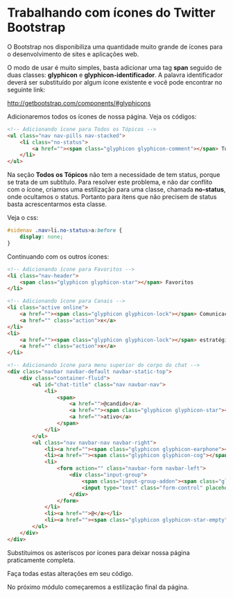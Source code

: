 # Trabalhando com ícones do Twitter Bootstrap

O Bootstrap nos disponibiliza uma quantidade muito grande de ícones para o desenvolvimento de sites e aplicações web.

O modo de usar é muito simples, basta adicionar uma tag **span** seguido de duas classes: **glyphicon** e **glyphicon-identificador**. A palavra identificador deverá ser substituído por algum ícone existente e você pode encontrar no seguinte link:

<http://getbootstrap.com/components/#glyphicons>

Adicionaremos todos os ícones de nossa página. Veja os códigos:

```html
<!-- Adicionando ícone para Todos os Tópicos -->
<ul class="nav nav-pills nav-stacked">
    <li class="no-status">
        <a href=""><span class="glyphicon glyphicon-comment"></span> Todos os tópicos</a>
    </li>
</ul>
```

Na seção **Todos os Tópicos** não tem a necessidade de tem status, porque se trata de um subtítulo. Para resolver este problema, e não dar conflito com o ícone, criamos uma estilização para uma classe, chamada **no-status**, onde ocultamos o status. Portanto para itens que não precisem de status basta acrescentarmos esta classe.

Veja o css:

```css
#sidenav .nav>li.no-status>a:before {
    display: none;
}
```

Continuando com os outros ícones:

```html
<!-- Adicionando ícone para Favoritos -->
<li class="nav-header">
    <span class="glyphicon glyphicon-star"></span> Favoritos
</li>

<!-- Adicionando ícone para Canais -->
<li class="active online">
    <a href=""><span class="glyphicon glyphicon-lock"></span> Comunicação-interna</a>
    <a href="" class="action">x</a>
</li>
<li>
    <a href=""><span class="glyphicon glyphicon-lock"></span> estratégia</a>
    <a href="" class="action">x</a>
</li>

<!-- Adicionando ícone para menu superior do corpo do chat -->
<div class="navbar navbar-default navbar-static-top">
    <div class="container-fluid">
        <ul id="chat-title" class="nav navbar-nav">
            <li>
                <span>
                    <a href="">@candido</a>
                    <a href=""><span class="glyphicon glyphicon-star"></span> </a>
                    <a href="">ativo</a>
                </span>
            </li>
        </ul>
        <ul class="nav navbar-nav navbar-right">
            <li><a href=""><span class="glyphicon glyphicon-earphone"></span> </a></li>
            <li><a href=""><span class="glyphicon glyphicon-cog"></span> </a></li>
            <li>
                <form action="" class="navbar-form navbar-left">
                    <div class="input-group">
                        <span class="input-group-addon"><span class="glyphicon glyphicon-search"></span></span>
                        <input type="text" class="form-control" placeholder="buscar...">
                    </div>
                </form>
            </li>
            <li><a href="">@</a></li>
            <li><a href=""><span class="glyphicon glyphicon-star-empty"></span> </a></li>
        </ul>
    </div>
</div>
```

Substituimos os asteríscos por ícones para deixar nossa página praticamente completa.

Faça todas estas alterações em seu código.

No próximo módulo começaremos a estilização final da página.